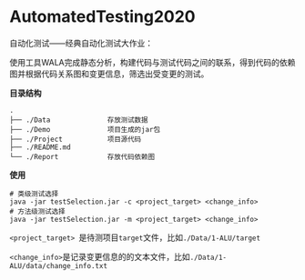 # AutomatedTesting2020

自动化测试——经典自动化测试大作业：

使用工具WALA完成静态分析，构建代码与测试代码之间的联系，得到代码的依赖图并根据代码关系图和变更信息，筛选出受变更的测试。

**目录结构**

```
.
├── ./Data				存放测试数据
├── ./Demo				项目生成的jar包
├── ./Project			项目源代码
├── ./README.md
└── ./Report			存放代码依赖图
```

**使用**

```shell
# 类级测试选择
java -jar testSelection.jar -c <project_target> <change_info>
# 方法级测试选择
java -jar testSelection.jar -m <project_target> <change_info>
```

`<project_target> `是待测项目`target`文件，比如`./Data/1-ALU/target`

`<change_info>`是记录变更信息的的文本文件，比如`./Data/1-ALU/data/change_info.txt`

